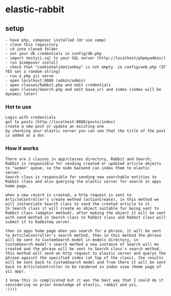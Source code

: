 # elastic-rabbit

## setup
    - have php, composer installed (Or use xamp)
    - clone this repository
    - cd into cloned folder
    - set your db credentials in config/db.php
    - import testyii.sql to your SQL server (http://localhost/phpmyadmin/)
    - run $composer install
    - check that "cookieValidationKey" is not empty  in config/web.php (IF YES set a random string)
    - run $ php yii serve
    - open localhost:8080 (admin/admin)
    - open classes/Rabbit.php and edit credentials
    - open classes/Search.php and edit base_url and index (index will be dynamic later)

### Hot to use
    Login with credentials 
    got to posts (http://localhost:8080/posts/index)
    create a new post or update an existing one
    by checking your elastic server you can see that the title of the post is added as a doc


### How it works

    There are 2 classes in app/classes directory, Rabbit and Search; Rabbit is responsible for sending created or updated article objects to "azmon" queue, so the node backend can index them to elastic server.
    Search class is responsible for sending new searchable entities to Rabbit class and also querying the elastic server for search in apps home page.

    when a new record is created, a http request is sent to ArticleController's create method (actionCreate), in this method we will instanciate Search class to send the created article to it.
    In Search class it will create an object suitable for being sent to Rabbit class (adaptor method), after making the object it will be sent with send method in Search class to Rabbit class and Rabbit class will submit it to Rabbitmq server.

    then in apps home page when you search for a phrase, it will be sent to ArticleController's search method, then in this method the phrase will be sent to CustomSearch model in models directory, in CustomSearch model's search method a new instance of Search will be created and the phrase will be sent to Search class's search method, this method will send an http request to elastic server and querys the phrase against the specified index (at top of the class), the results will be sent back to CustomSearch model and from there it will be sent back to ArticleController to be rendered in index view (home page of yii app).

    I know this is complicated but it was the best way that I could do it considering no prior knowledge of elastic, rabbit and yii.
    :)))) 


